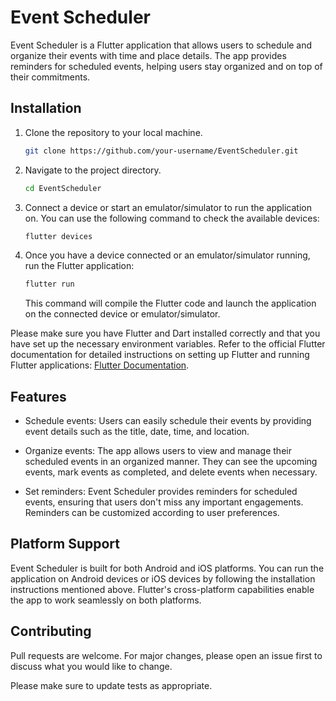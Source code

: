 # Event Scheduler

Event Scheduler is a Flutter application that allows users to schedule and organize their events with time and place details. The app provides reminders for scheduled events, helping users stay organized and on top of their commitments.

## Installation

1. Clone the repository to your local machine.
   ```bash
   git clone https://github.com/your-username/EventScheduler.git
   ```

2. Navigate to the project directory.
   ```bash
   cd EventScheduler
   ```
   
3. Connect a device or start an emulator/simulator to run the application on. You can use the following command to check the available devices:
   ```bash
   flutter devices
   ```

4. Once you have a device connected or an emulator/simulator running, run the Flutter application:
   ```bash
   flutter run
   ```

   This command will compile the Flutter code and launch the application on the connected device or emulator/simulator.

Please make sure you have Flutter and Dart installed correctly and that you have set up the necessary environment variables. Refer to the official Flutter documentation for detailed instructions on setting up Flutter and running Flutter applications: [Flutter Documentation](https://flutter.dev/docs).

## Features

- Schedule events: Users can easily schedule their events by providing event details such as the title, date, time, and location.

- Organize events: The app allows users to view and manage their scheduled events in an organized manner. They can see the upcoming events, mark events as completed, and delete events when necessary.

- Set reminders: Event Scheduler provides reminders for scheduled events, ensuring that users don't miss any important engagements. Reminders can be customized according to user preferences.

## Platform Support
Event Scheduler is built for both Android and iOS platforms. You can run the application on Android devices or iOS devices by following the installation instructions mentioned above. Flutter's cross-platform capabilities enable the app to work seamlessly on both platforms.

## Contributing

Pull requests are welcome. For major changes, please open an issue first to discuss what you would like to change.

Please make sure to update tests as appropriate.
